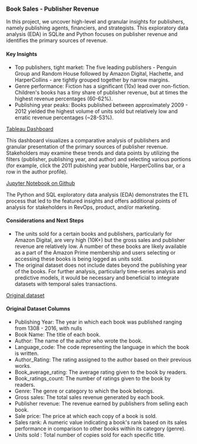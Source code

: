 ### Book Sales - Publisher Revenue
In this project, we uncover high-level and granular insights for publishers, namely publishing agents, financiers, and strategists. This exploratory data analysis (EDA) in SQLite and Python focuses on publisher revenue and identifies the primary sources of revenue. 

#### Key Insights
* Top publishers, tight market: The five leading publishers - Penguin Group and Random House followed by Amazon Digital, Hachette, and HarperCollins - are tightly grouped together by narrow margins. 
* Genre performance: Fiction has a significant (10x) lead over non-fiction. Children's books has a tiny share of publisher revenue, but at times the highest revenue percentages (60-62%).
* Publishing year peaks: Books published between approximately 2009 - 2012 yielded the highest volume of units sold but relatively low and erratic revenue percentages (~28-53%).

[Tableau Dashboard](https://elakew.github.io/book_sales_analysis/)

This dashboard visualizes a comparative analysis of publishers and granular presentation of the primary sources of publisher revenue. Stakeholders may examine these trends and data points by utilizing the filters (publisher, publishing year, and author) and selecting various portions (for example, click the 2011 pubishing year bubble, HarperCollins bar, or a row in the author profile).

[Jupyter Notebook on Github](https://github.com/elakew/book_sales_analysis/blob/main/Book%20Sales%20Analysis_SQL.ipynb)

The Python and SQL exploratory data analysis (EDA) demonstrates the ETL process that led to the featured insights and offers additional points of analysis for stakeholders in RevOps, product, and/or marketing.

#### Considerations and Next Steps
* The units sold for a certain books and publishers, particularly for Amazon Digital, are very high (10K+) but the gross sales and publisher revenue are relatively low. A number of these books are likely available as a part of the Amazon Prime membership and users selecting or accessing these books is being logged as units sold.
* The original dataset does not include dates beyond the publishing year of the books. For further analysis, particularly time-series analysis and predictive models, it would be necessary and beneficial to integrate datasets with temporal sales transactions.

[Original dataset](https://www.kaggle.com/datasets/thedevastator/books-sales-and-ratings)

#### Original Dataset Columns
- Publishing Year: The year in which each book was published ranging from 1308 - 2016, with nulls
- Book Name: The title of each book.
- Author: The name of the author who wrote the book.
- Language_code: The code representing the language in which the book is written.
- Author_Rating: The rating assigned to the author based on their previous works.
- Book_average_rating: The average rating given to the book by readers.
- Book_ratings_count: The number of ratings given to the book by readers.
- Genre: The genre or category to which the book belongs.
- Gross sales: The total sales revenue generated by each book.
- Publisher revenue: The revenue earned by publishers from selling each book.
- Sale price: The price at which each copy of a book is sold.
- Sales rank: A numeric value indicating a book's rank based on its sales performance in comparison to other books within its category (genre).
- Units sold : Total number of copies sold for each specific title.
 
